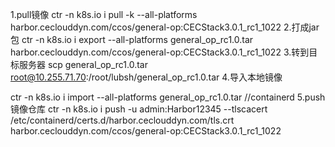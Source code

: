 1.pull镜像
ctr -n k8s.io  i  pull -k --all-platforms harbor.ceclouddyn.com/ccos/general-op:CECStack3.0.1_rc1_1022
2.打成jar包
ctr -n k8s.io  i export --all-platforms  general_op_rc1.0.tar harbor.ceclouddyn.com/ccos/general-op:CECStack3.0.1_rc1_1022
3.转到目标服务器
scp general_op_rc1.0.tar root@10.255.71.70:/root/lubsh/general_op_rc1.0.tar
4.导入本地镜像

ctr -n k8s.io i import --all-platforms general_op_rc1.0.tar   //containerd
5.push 镜像仓库
ctr -n k8s.io i push -u admin:Harbor12345 --tlscacert /etc/containerd/certs.d/harbor.ceclouddyn.com/tls.crt harbor.ceclouddyn.com/ccos/general-op:CECStack3.0.1_rc1_1022